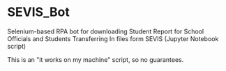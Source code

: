 # SEVIS_Bot
Selenium-based RPA bot for downloading Student Report for School Officials and Students Transferring In files form SEVIS (Jupyter Notebook script)

This is an "it works on my machine" script, so no guarantees.
